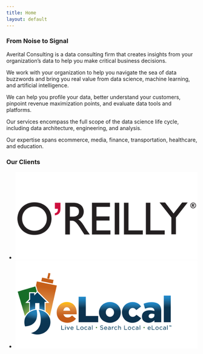 ```yaml
---
title: Home
layout: default
---
```


<section class="col">
  <h3>From Noise to Signal</h3>
  <p>Averital Consulting is a data consulting firm that creates insights from your organization’s data to help you make critical business decisions.  </p>
  
 <p> We work with your organization to help you navigate the sea of data buzzwords and bring you real value from data science, machine learning, and artificial intelligence.</p>
 
   <p> We can help you profile your data, better understand your customers, pinpoint revenue maximization points, and evaluate data tools and platforms.  
   
 <p>Our services encompass the full scope of the data science life cycle, including data architecture, engineering, and analysis. 
 
  <p> Our expertise spans ecommerce, media, finance, transportation, healthcare, and education.
  
  <h3>Our Clients</h3>
  <ul class="clients">
    <li><img alt="oreilly logo" src="img/client_logos/oreilly.png" /></li>
    <li><img alt="elocal logo" src="img/client_logos/elocal.png" /></li>
  </ul>



